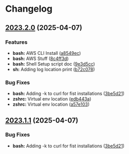# Changelog

## [2023.2.0](https://github.com/jonmatum/dotfiles/compare/v2023.1.1...v2023.2.0) (2025-04-07)


### Features

* **bash:** AWS CLI Install ([a8549ec](https://github.com/jonmatum/dotfiles/commit/a8549ec8c981d09cd6be92c67e1f1072195847a0))
* **bash:** AWS Stuff ([8c4ff3d](https://github.com/jonmatum/dotfiles/commit/8c4ff3d88b864b67a9a8f952b270e2285f7614a9))
* **bash:** Shell Setup script doc ([9e3d5cc](https://github.com/jonmatum/dotfiles/commit/9e3d5ccacb647094c06fbbe0437f1ee891fc6171))
* **sh:** Adding log location print ([b72c078](https://github.com/jonmatum/dotfiles/commit/b72c07881763b9343ef425d2e3ec124a3514b09e))


### Bug Fixes

* **bash:** Adding -k to curl for fist installations ([3be5d21](https://github.com/jonmatum/dotfiles/commit/3be5d21b54c9ab6c5060e2167a5b436a5f886847))
* **zshrc:** Virtual env location ([edb443a](https://github.com/jonmatum/dotfiles/commit/edb443a92b41cb3140798b90bb8d270c5f29ce9e))
* **zshrc:** Virtual env location ([a57e103](https://github.com/jonmatum/dotfiles/commit/a57e103903de371d00ddd516c4d954bb892767a4))

## [2023.1.1](https://github.com/jonmatum/dotfiles/compare/v2023.1.0...v2023.1.1) (2025-04-07)


### Bug Fixes

* **bash:** Adding -k to curl for fist installations ([3be5d21](https://github.com/jonmatum/dotfiles/commit/3be5d21b54c9ab6c5060e2167a5b436a5f886847))
